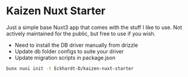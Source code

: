# Kaizen Nuxt Starter

Just a simple base Nuxt3 app that comes with the stuff I like to use. Not actively
maintained for the public, but free to use if you wish.

- Need to install the DB driver manually from drizzle
- Update db folder configs to suite your driver
- Update migration scripts in package.json


```sh
bunx nuxi init -t Eckhardt-D/kaizen-nuxt-starter
```
